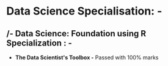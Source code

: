 # Data Science Specialisation: -

## /- Data Science: Foundation using R Specialization : -
* **The Data Scientist's Toolbox -** Passed with 100% marks
